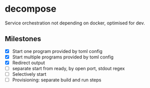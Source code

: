 # decompose
Service orchestration not depending on docker, optimised for dev.


## Milestones

- [x] Start one program provided by toml config
- [x] Start multiple programs provided by toml config
- [x] Redirect output
- [ ] separate start from ready, by open port, stdout regex
- [ ] Selectively start
- [ ] Provisioning: separate build and run steps
